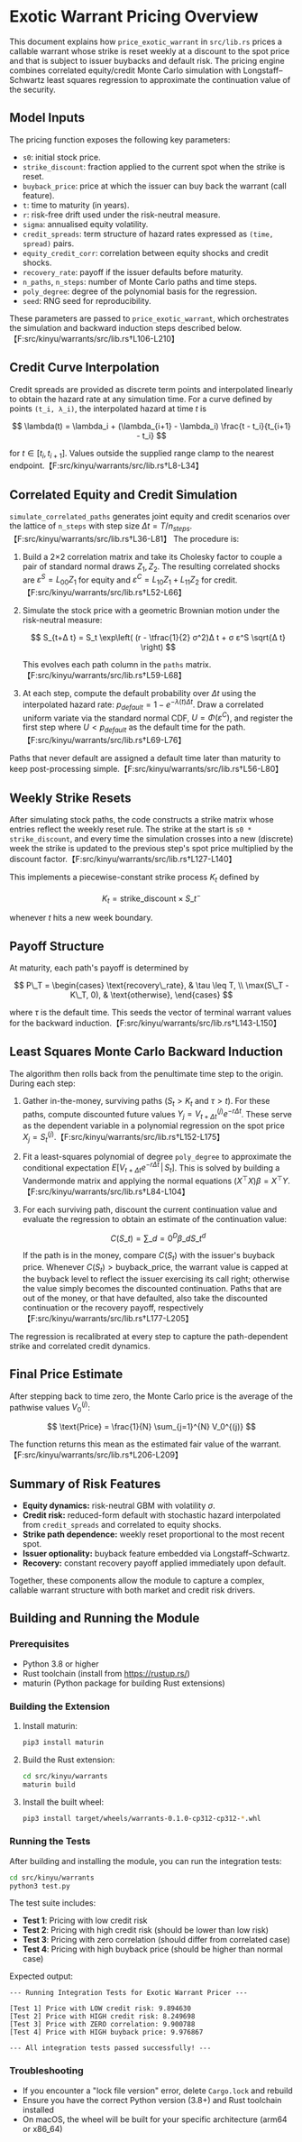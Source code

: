 # Exotic Warrant Pricing Overview

This document explains how `price_exotic_warrant` in `src/lib.rs` prices a callable
warrant whose strike is reset weekly at a discount to the spot price and that is
subject to issuer buybacks and default risk. The pricing engine combines
correlated equity/credit Monte Carlo simulation with Longstaff–Schwartz least
squares regression to approximate the continuation value of the security.

## Model Inputs

The pricing function exposes the following key parameters:

- `s0`: initial stock price.
- `strike_discount`: fraction applied to the current spot when the strike is reset.
- `buyback_price`: price at which the issuer can buy back the warrant (call feature).
- `t`: time to maturity (in years).
- `r`: risk-free drift used under the risk-neutral measure.
- `sigma`: annualised equity volatility.
- `credit_spreads`: term structure of hazard rates expressed as `(time, spread)` pairs.
- `equity_credit_corr`: correlation between equity shocks and credit shocks.
- `recovery_rate`: payoff if the issuer defaults before maturity.
- `n_paths`, `n_steps`: number of Monte Carlo paths and time steps.
- `poly_degree`: degree of the polynomial basis for the regression.
- `seed`: RNG seed for reproducibility.

These parameters are passed to `price_exotic_warrant`, which orchestrates the
simulation and backward induction steps described below.【F:src/kinyu/warrants/src/lib.rs†L106-L210】

## Credit Curve Interpolation

Credit spreads are provided as discrete term points and interpolated linearly to
obtain the hazard rate at any simulation time. For a curve defined by points
`(t_i, λ_i)`, the interpolated hazard at time $t$ is

$$
\lambda(t) = \lambda_i + (\lambda_{i+1} - \lambda_i) \frac{t - t_i}{t_{i+1} - t_i}
$$

for $t \in [t_i, t_{i+1}]$. Values outside the supplied range clamp to the
nearest endpoint.【F:src/kinyu/warrants/src/lib.rs†L8-L34】

## Correlated Equity and Credit Simulation

`simulate_correlated_paths` generates joint equity and credit scenarios over the
lattice of `n_steps` with step size $\Delta t = T / n_{steps}$.【F:src/kinyu/warrants/src/lib.rs†L36-L81】 The procedure is:

1. Build a 2×2 correlation matrix and take its Cholesky factor to couple a pair
   of standard normal draws $Z_1, Z_2$. The resulting correlated shocks are
   $ε^S = L_{00} Z_1$ for equity and $ε^C = L_{10} Z_1 + L_{11} Z_2$ for credit.【F:src/kinyu/warrants/src/lib.rs†L52-L66】
2. Simulate the stock price with a geometric Brownian motion under the
   risk-neutral measure:

   $$
   S_{t+Δ t} = S_t \exp\left( (r - \tfrac{1}{2} σ^2)Δ t + σ ε^S \sqrt{Δ t} \right)
   $$

   This evolves each path column in the `paths` matrix.【F:src/kinyu/warrants/src/lib.rs†L59-L68】
3. At each step, compute the default probability over $Δ t$ using the
   interpolated hazard rate: $p_{default} = 1 - e^{-λ(t) Δ t}$. Draw a
   correlated uniform variate via the standard normal CDF, $U = Φ(ε^C)$, and
   register the first step where $U < p_{default}$ as the default time for the path.【F:src/kinyu/warrants/src/lib.rs†L69-L76】

Paths that never default are assigned a default time later than maturity to keep
post-processing simple.【F:src/kinyu/warrants/src/lib.rs†L56-L80】

## Weekly Strike Resets

After simulating stock paths, the code constructs a strike matrix whose entries
reflect the weekly reset rule. The strike at the start is `s0 * strike_discount`,
and every time the simulation crosses into a new (discrete) week the strike is
updated to the previous step's spot price multiplied by the discount factor.【F:src/kinyu/warrants/src/lib.rs†L127-L140】

This implements a piecewise-constant strike process $K_t$ defined by

$$
K_t = \text{strike\_discount} \times S\_{t^-}
$$

whenever $t$ hits a new week boundary.

## Payoff Structure

At maturity, each path's payoff is determined by

$$
P\_T = 
\begin{cases}
\text{recovery\_rate}, & \tau \leq T, \\
\max(S\_T - K\_T, 0), & \text{otherwise},
\end{cases}
$$

where $\tau$ is the default time. This seeds the vector of terminal warrant
values for the backward induction.【F:src/kinyu/warrants/src/lib.rs†L143-L150】

## Least Squares Monte Carlo Backward Induction

The algorithm then rolls back from the penultimate time step to the origin.
During each step:

1. Gather in-the-money, surviving paths ($S_t > K_t$ and $\tau > t$). For
   these paths, compute discounted future values $Y_j = V_{t+Δ t}^{(j)} e^{-r Δ t}$.
   These serve as the dependent variable in a polynomial regression on the spot
   price $X_j = S_t^{(j)}$.【F:src/kinyu/warrants/src/lib.rs†L152-L175】
2. Fit a least-squares polynomial of degree `poly_degree` to approximate the
   conditional expectation $E[V_{t+Δ t} e^{-r Δ t} \,|\, S_t]$. This is solved by
   building a Vandermonde matrix and applying the normal equations
   $(X^\top X) \beta = X^\top Y$.【F:src/kinyu/warrants/src/lib.rs†L84-L104】
3. For each surviving path, discount the current continuation value and evaluate
   the regression to obtain an estimate of the continuation value:

   $$
   C(S\_t) = \sum\_{d=0}^{D} \beta\_d S\_t^d
   $$

   If the path is in the money, compare $C(S_t)$ with the issuer's buyback
   price. Whenever $C(S_t) > \text{buyback\_price}$, the warrant value is
   capped at the buyback level to reflect the issuer exercising its call right; otherwise
   the value simply becomes the discounted continuation. Paths that are out of the
   money, or that have defaulted, also take the discounted continuation or the
   recovery payoff, respectively【F:src/kinyu/warrants/src/lib.rs†L177-L205】

The regression is recalibrated at every step to capture the path-dependent
strike and correlated credit dynamics.

## Final Price Estimate

After stepping back to time zero, the Monte Carlo price is the average of the
pathwise values $V_0^{(j)}$:

$$
\text{Price} = \frac{1}{N} \sum_{j=1}^{N} V_0^{(j)}
$$

The function returns this mean as the estimated fair value of the warrant.【F:src/kinyu/warrants/src/lib.rs†L206-L209】

## Summary of Risk Features

- **Equity dynamics:** risk-neutral GBM with volatility $σ$.
- **Credit risk:** reduced-form default with stochastic hazard interpolated from
  `credit_spreads` and correlated to equity shocks.
- **Strike path dependence:** weekly reset proportional to the most recent spot.
- **Issuer optionality:** buyback feature embedded via Longstaff–Schwartz.
- **Recovery:** constant recovery payoff applied immediately upon default.

Together, these components allow the module to capture a complex, callable
warrant structure with both market and credit risk drivers.

## Building and Running the Module

### Prerequisites

- Python 3.8 or higher
- Rust toolchain (install from https://rustup.rs/)
- maturin (Python package for building Rust extensions)

### Building the Extension

1. Install maturin:
   ```bash
   pip3 install maturin
   ```

2. Build the Rust extension:
   ```bash
   cd src/kinyu/warrants
   maturin build
   ```

3. Install the built wheel:
   ```bash
   pip3 install target/wheels/warrants-0.1.0-cp312-cp312-*.whl
   ```

### Running the Tests

After building and installing the module, you can run the integration tests:

```bash
cd src/kinyu/warrants
python3 test.py
```

The test suite includes:
- **Test 1**: Pricing with low credit risk
- **Test 2**: Pricing with high credit risk (should be lower than low risk)
- **Test 3**: Pricing with zero correlation (should differ from correlated case)
- **Test 4**: Pricing with high buyback price (should be higher than normal case)

Expected output:
```
--- Running Integration Tests for Exotic Warrant Pricer ---

[Test 1] Price with LOW credit risk: 9.894630
[Test 2] Price with HIGH credit risk: 8.249698
[Test 3] Price with ZERO correlation: 9.900788
[Test 4] Price with HIGH buyback price: 9.976867

--- All integration tests passed successfully! ---
```

### Troubleshooting

- If you encounter a "lock file version" error, delete `Cargo.lock` and rebuild
- Ensure you have the correct Python version (3.8+) and Rust toolchain installed
- On macOS, the wheel will be built for your specific architecture (arm64 or x86_64)
